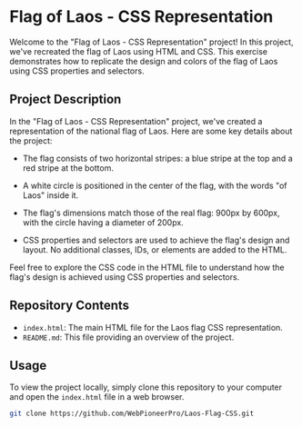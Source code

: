 # Flag of Laos - CSS Representation

Welcome to the "Flag of Laos - CSS Representation" project! In this project, we've recreated the flag of Laos using HTML and CSS. This exercise demonstrates how to replicate the design and colors of the flag of Laos using CSS properties and selectors.

## Project Description

In the "Flag of Laos - CSS Representation" project, we've created a representation of the national flag of Laos. Here are some key details about the project:

- The flag consists of two horizontal stripes: a blue stripe at the top and a red stripe at the bottom.

- A white circle is positioned in the center of the flag, with the words "of Laos" inside it.

- The flag's dimensions match those of the real flag: 900px by 600px, with the circle having a diameter of 200px.

- CSS properties and selectors are used to achieve the flag's design and layout. No additional classes, IDs, or elements are added to the HTML.

Feel free to explore the CSS code in the HTML file to understand how the flag's design is achieved using CSS properties and selectors.

## Repository Contents

- `index.html`: The main HTML file for the Laos flag CSS representation.
- `README.md`: This file providing an overview of the project.

## Usage

To view the project locally, simply clone this repository to your computer and open the `index.html` file in a web browser.

```bash
git clone https://github.com/WebPioneerPro/Laos-Flag-CSS.git
